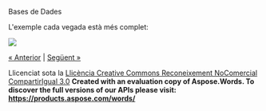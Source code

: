 Bases de Dades

L'exemple cada vegada està més complet: 





![](aplicaci_a_lexemple3.002.png)



[« Anterior](43_tipus_de_relaci_o_cardinalitat.md) | [Següent »](exercicis0.md)

Llicenciat sota la [Llicència Creative Commons Reconeixement NoComercial CompartirIgual 3.0](http://creativecommons.org/licenses/by-nc-sa/3.0/)
**Created with an evaluation copy of Aspose.Words. To discover the full versions of our APIs please visit: https://products.aspose.com/words/**
